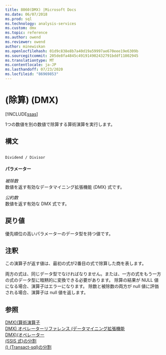 ```yaml
---
title: 8060(DMX) |Microsoft Docs
ms.date: 06/07/2018
ms.prod: sql
ms.technology: analysis-services
ms.custom: dmx
ms.topic: reference
ms.author: owend
ms.reviewer: owend
author: minewiskan
ms.openlocfilehash: 01d9c838e8b7a40d19a59997ae670eee19e6309b
ms.sourcegitcommit: 205de8fa4845c491914902432791bddf11002945
ms.translationtype: MT
ms.contentlocale: ja-JP
ms.lasthandoff: 07/23/2020
ms.locfileid: "86969853"
---
```

# <a name="divide-dmx"></a>(除算) (DMX)
[!INCLUDE[ssas](../includes/applies-to-version/ssas.md)]

  1つの数値を別の数値で除算する算術演算を実行します。  
  
## <a name="syntax"></a>構文  
  
```  
  
Dividend / Divisor  
```  
  
#### <a name="parameters"></a>パラメーター  
 *被除数*  
 数値を返す有効なデータマイニング拡張機能 (DMX) 式です。  
  
 *公約数*  
 数値を返す有効な DMX 式です。  
  
## <a name="return-value"></a>戻り値  
 優先順位の高いパラメーターのデータ型を持つ値です。  
  
## <a name="remarks"></a>注釈  
 この演算子が返す値は、最初の式が2番目の式で除算した商を表します。  
  
 両方の式は、同じデータ型でなければなりません。または、一方の式をもう一方の式のデータ型に暗黙的に変換できる必要があります。 除算の結果が NULL 値になる場合、演算子はエラーになります。 除数と被除数の両方が null 値に評価される場合、演算子は null 値を返します。  
  
## <a name="see-also"></a>参照  
 [DMX&#41;&#40;算術演算子](../dmx/operators-arithmetic.md)   
 [DMX&#41; オペレーターリファレンス &#40;データマイニング拡張機能](../dmx/data-mining-extensions-dmx-operator-reference.md)   
 [DMX&#41;&#40;オペレーター](../dmx/operators-dmx.md)   
 [&#40;SSIS 式&#41;の分割](../integration-services/expressions/divide-ssis-expression.md)   
 [&#40;&#41; &#40;Transact-sql&#41;の分割](../t-sql/language-elements/divide-transact-sql.md)  
  
  
